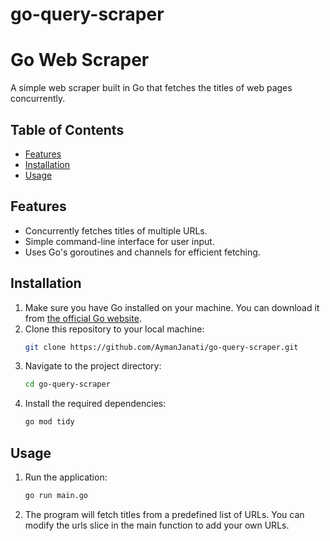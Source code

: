 # go-query-scraper
# Go Web Scraper

A simple web scraper built in Go that fetches the titles of web pages concurrently.

## Table of Contents

- [Features](#features)
- [Installation](#installation)
- [Usage](#usage)

## Features

- Concurrently fetches titles of multiple URLs.
- Simple command-line interface for user input.
- Uses Go's goroutines and channels for efficient fetching.

## Installation

1. Make sure you have Go installed on your machine. You can download it from [the official Go website](https://golang.org/dl/).
2. Clone this repository to your local machine:
   ```bash
   git clone https://github.com/AymanJanati/go-query-scraper.git
   ```
3. Navigate to the project directory:
   ```bash
   cd go-query-scraper
   ```
4. Install the required dependencies:
   ```bash
   go mod tidy
   ```

## Usage

1. Run the application:
   ```bash
   go run main.go
   ```
2. The program will fetch titles from a predefined list of URLs. You can modify the urls slice in the main function to add your own URLs.
